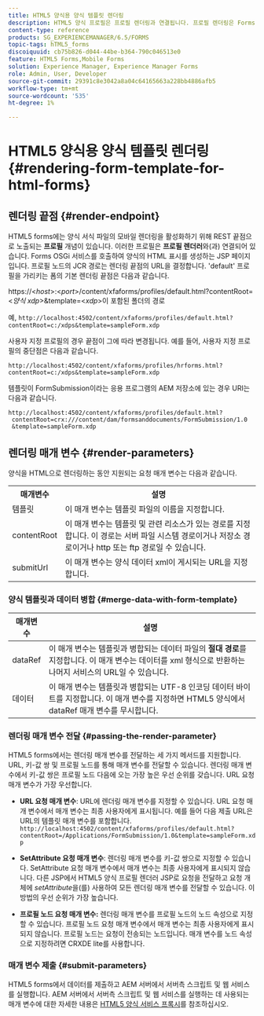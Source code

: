 ```yaml
---
title: HTML5 양식용 양식 템플릿 렌더링
description: HTML5 양식 프로필은 프로필 렌더링과 연결됩니다. 프로필 렌더링은 Forms OSGi 서비스를 호출하여 양식의 HTML 표시를 생성하는 JSP 페이지입니다.
content-type: reference
products: SG_EXPERIENCEMANAGER/6.5/FORMS
topic-tags: hTML5_forms
discoiquuid: cb75b826-d044-44be-b364-790c046513e0
feature: HTML5 Forms,Mobile Forms
solution: Experience Manager, Experience Manager Forms
role: Admin, User, Developer
source-git-commit: 29391c8e3042a8a04c64165663a228bb4886afb5
workflow-type: tm+mt
source-wordcount: '535'
ht-degree: 1%

---
```


# HTML5 양식용 양식 템플릿 렌더링 {#rendering-form-template-for-html-forms}

## 렌더링 끝점 {#render-endpoint}

HTML5 forms에는 양식 서식 파일의 모바일 렌더링을 활성화하기 위해 REST 끝점으로 노출되는 **프로필** 개념이 있습니다. 이러한 프로필은 **프로필 렌더러**&#x200B;와(과) 연결되어 있습니다. Forms OSGi 서비스를 호출하여 양식의 HTML 표시를 생성하는 JSP 페이지입니다. 프로필 노드의 JCR 경로는 렌더링 끝점의 URL을 결정합니다. &#39;default&#39; 프로필을 가리키는 폼의 기본 렌더링 끝점은 다음과 같습니다.

https://&lt;*host*>:&lt;*port*>/content/xfaforms/profiles/default.html?contentRoot=&lt;*양식 xdp*>&amp;template=&lt;*xdp*>이 포함된 폴더의 경로

예, `http://localhost:4502/content/xfaforms/profiles/default.html?contentRoot=c:/xdps&template=sampleForm.xdp`

사용자 지정 프로필의 경우 끝점이 그에 따라 변경됩니다. 예를 들어, 사용자 지정 프로필의 중단점은 다음과 같습니다.

`http://localhost:4502/content/xfaforms/profiles/hrforms.html?contentRoot=c:/xdps&template=sampleForm.xdp`

템플릿이 FormSubmission이라는 응용 프로그램의 AEM 저장소에 있는 경우 URI는 다음과 같습니다.

```http
http://localhost:4502/content/xfaforms/profiles/default.html?
 contentRoot=crx:///content/dam/formsanddocuments/FormSubmission/1.0
 &template=sampleForm.xdp
```

## 렌더링 매개 변수 {#render-parameters}

양식을 HTML으로 렌더링하는 동안 지원되는 요청 매개 변수는 다음과 같습니다.

<table>
 <tbody>
  <tr>
   <th><strong>매개변수 </strong></th>
   <th><strong>설명</strong></th>
  </tr>
  <tr>
   <td>템플릿<br /> </td>
   <td>이 매개 변수는 템플릿 파일의 이름을 지정합니다.<br /> </td>
  </tr>
  <tr>
   <td>contentRoot<br /> </td>
   <td>이 매개 변수는 템플릿 및 관련 리소스가 있는 경로를 지정합니다. 이 경로는 서버 파일 시스템 경로이거나 저장소 경로이거나 http 또는 ftp 경로일 수 있습니다.<br /> </td>
  </tr>
  <tr>
   <td>submitUrl<br /> </td>
   <td>이 매개 변수는 양식 데이터 xml이 게시되는 URL을 지정합니다.<br /> </td>
  </tr>
 </tbody>
</table>

### 양식 템플릿과 데이터 병합 {#merge-data-with-form-template}

| 매개변수 | 설명 |
|---|---|
| dataRef | 이 매개 변수는 템플릿과 병합되는 데이터 파일의 **절대 경로**&#x200B;를 지정합니다. 이 매개 변수는 데이터를 xml 형식으로 반환하는 나머지 서비스의 URL일 수 있습니다. |
| 데이터 | 이 매개 변수는 템플릿과 병합되는 UTF-8 인코딩 데이터 바이트를 지정합니다. 이 매개 변수를 지정하면 HTML5 양식에서 dataRef 매개 변수를 무시합니다. |

### 렌더링 매개 변수 전달 {#passing-the-render-parameter}

HTML5 forms에서는 렌더링 매개 변수를 전달하는 세 가지 메서드를 지원합니다. URL, 키-값 쌍 및 프로필 노드를 통해 매개 변수를 전달할 수 있습니다. 렌더링 매개 변수에서 키-값 쌍은 프로필 노드 다음에 오는 가장 높은 우선 순위를 갖습니다. URL 요청 매개 변수가 가장 우선합니다.

* **URL 요청 매개 변수**: URL에 렌더링 매개 변수를 지정할 수 있습니다. URL 요청 매개 변수에서 매개 변수는 최종 사용자에게 표시됩니다. 예를 들어 다음 제출 URL은 URL의 템플릿 매개 변수를 포함합니다. `http://localhost:4502/content/xfaforms/profiles/default.html?contentRoot=/Applications/FormSubmission/1.0&template=sampleForm.xdp`

* **SetAttribute 요청 매개 변수**: 렌더링 매개 변수를 키-값 쌍으로 지정할 수 있습니다. SetAttribute 요청 매개 변수에서 매개 변수는 최종 사용자에게 표시되지 않습니다. 다른 JSP에서 HTML5 양식 프로필 렌더러 JSP로 요청을 전달하고 요청 개체에 *setAttribute*&#x200B;을(를) 사용하여 모든 렌더링 매개 변수를 전달할 수 있습니다. 이 방법의 우선 순위가 가장 높습니다.

* **프로필 노드 요청 매개 변수:** 렌더링 매개 변수를 프로필 노드의 노드 속성으로 지정할 수 있습니다. 프로필 노드 요청 매개 변수에서 매개 변수는 최종 사용자에게 표시되지 않습니다. 프로필 노드는 요청이 전송되는 노드입니다. 매개 변수를 노드 속성으로 지정하려면 CRXDE lite를 사용합니다.

### 매개 변수 제출 {#submit-parameters}

HTML5 forms에서 데이터를 제출하고 AEM 서버에서 서버측 스크립트 및 웹 서비스를 실행합니다. AEM 서버에서 서버측 스크립트 및 웹 서비스를 실행하는 데 사용되는 매개 변수에 대한 자세한 내용은 [HTML5 양식 서비스 프록시](/help/forms/using/service-proxy.md)를 참조하십시오.

